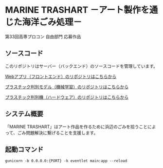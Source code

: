 # MARINE TRASHART －アート製作を通じた海洋ごみ処理－
第33回高専プロコン 自由部門 応募作品

## ソースコード
このリポジトリはサーバー（バックエンド）のソースコードを管理しています。

[Webアプリ（フロントエンド）のリポジトリはこちらから](https://github.com/ezaki-lab/2022-trashart)

[プラスチック判別モデル（機械学習）のリポジトリはこちらから](https://github.com/ezaki-lab/2022-trashart-separate-ml)

[プラスチック判別機（ハードウェア）のリポジトリはこちらから](https://github.com/ezaki-lab/2022-trashart-separate-arduino)

## システム概要
「MARINE TRASHART」はアート作品を作るために浜辺のごみを拾うことによって、ごみ問題解決に繋げることを支援します。

## 起動コマンド
```gunicorn -b 0.0.0.0:{PORT} -k eventlet main:app --reload```
